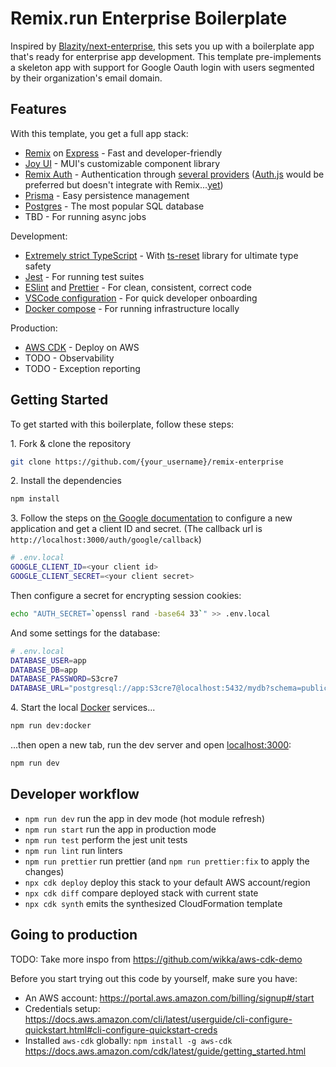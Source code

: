 # Remix.run Enterprise Boilerplate

Inspired by [Blazity/next-enterprise](https://github.com/Blazity/next-enterprise), this sets you up with a boilerplate app that's ready for enterprise app development. This template pre-implements a skeleton app with support for Google Oauth login with users segmented by their organization's email domain.

## Features

With this template, you get a full app stack:

- [Remix](https://remix.run/) on [Express](https://expressjs.com/) - Fast and developer-friendly
- [Joy UI](https://mui.com/joy-ui/getting-started/) - MUI's customizable component library
- [Remix Auth](https://github.com/sergiodxa/remix-auth) - Authentication through [several providers](https://github.com/sergiodxa/remix-auth/discussions/111) ([Auth.js](https://authjs.dev/) would be preferred but doesn't integrate with Remix...[yet](https://authjs.dev/getting-started/integrations))
- [Prisma](https://www.prisma.io/) - Easy persistence management
- [Postgres](https://www.postgresql.org/) - The most popular SQL database
- TBD - For running async jobs

Development:

- [Extremely strict TypeScript](https://www.typescriptlang.org/) - With [ts-reset](https://github.com/total-typescript/ts-reset) library for ultimate type safety
- [Jest](https://jestjs.io/) - For running test suites
- [ESlint](https://eslint.org/) and [Prettier](https://prettier.io/) - For clean, consistent, correct code
- [VSCode configuration](https://code.visualstudio.com/docs/getstarted/settings) - For quick developer onboarding
- [Docker compose](https://docs.docker.com/compose/) - For running infrastructure locally

Production:

- [AWS CDK](https://aws.amazon.com/cdk/) - Deploy on AWS
- TODO - Observability
- TODO - Exception reporting

## Getting Started

To get started with this boilerplate, follow these steps:

1\. Fork & clone the repository

```sh
git clone https://github.com/{your_username}/remix-enterprise
```

2\. Install the dependencies

```sh
npm install
```

3\. Follow the steps on [the Google documentation](https://developers.google.com/identity/protocols/oauth2/web-server#creatingcred) to configure a new application and get a client ID and secret. (The callback url is `http://localhost:3000/auth/google/callback`)

```sh
# .env.local
GOOGLE_CLIENT_ID=<your client id>
GOOGLE_CLIENT_SECRET=<your client secret>
```

Then configure a secret for encrypting session cookies:

```sh
echo "AUTH_SECRET=`openssl rand -base64 33`" >> .env.local
```

And some settings for the database:

```sh
# .env.local
DATABASE_USER=app
DATABASE_DB=app
DATABASE_PASSWORD=S3cre7
DATABASE_URL="postgresql://app:S3cre7@localhost:5432/mydb?schema=public"
```

4\. Start the local [Docker](https://docs.docker.com/desktop/install/mac-install/) services...

```sh
npm run dev:docker
```

...then open a new tab, run the dev server and open [localhost:3000](http://localhost:3000/):

```sh
npm run dev
```

## Developer workflow

- `npm run dev` run the app in dev mode (hot module refresh)
- `npm run start` run the app in production mode
- `npm run test` perform the jest unit tests
- `npm run lint` run linters
- `npm run prettier` run prettier (and `npm run prettier:fix` to apply the changes)
- `npx cdk deploy` deploy this stack to your default AWS account/region
- `npx cdk diff` compare deployed stack with current state
- `npx cdk synth` emits the synthesized CloudFormation template

## Going to production

TODO: Take more inspo from https://github.com/wikka/aws-cdk-demo

Before you start trying out this code by yourself, make sure you have:

- An AWS account: https://portal.aws.amazon.com/billing/signup#/start
- Credentials setup: https://docs.aws.amazon.com/cli/latest/userguide/cli-configure-quickstart.html#cli-configure-quickstart-creds
- Installed `aws-cdk` globally: `npm install -g aws-cdk` https://docs.aws.amazon.com/cdk/latest/guide/getting_started.html
